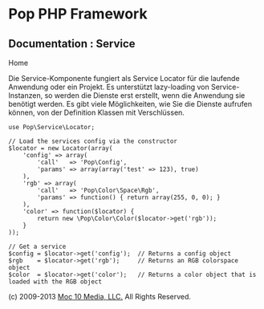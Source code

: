 Pop PHP Framework
=================

Documentation : Service
-----------------------

Home

Die Service-Komponente fungiert als Service Locator für die laufende
Anwendung oder ein Projekt. Es unterstützt lazy-loading von
Service-Instanzen, so werden die Dienste erst erstellt, wenn die
Anwendung sie benötigt werden. Es gibt viele Möglichkeiten, wie Sie die
Dienste aufrufen können, von der Definition Klassen mit Verschlüssen.

    use Pop\Service\Locator;

    // Load the services config via the constructor
    $locator = new Locator(array(
        'config' => array(
            'call'   => 'Pop\Config',
            'params' => array(array('test' => 123), true)
        ),
        'rgb' => array(
            'call'   => 'Pop\Color\Space\Rgb',
            'params' => function() { return array(255, 0, 0); }
        ),
        'color' => function($locator) {
            return new \Pop\Color\Color($locator->get('rgb'));
        }
    ));

    // Get a service
    $config = $locator->get('config');  // Returns a config object
    $rgb    = $locator->get('rgb');     // Returns an RGB colorspace object
    $color  = $locator->get('color');   // Returns a color object that is loaded with the RGB object

\(c) 2009-2013 [Moc 10 Media, LLC.](http://www.moc10media.com) All
Rights Reserved.
